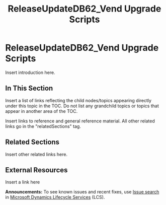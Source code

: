 ﻿---
title: ReleaseUpdateDB62_Vend Upgrade Scripts
TOCTitle: ReleaseUpdateDB62_Vend Upgrade Scripts
ms:assetid: 620526b3-e9d9-4e52-91dc-66f60d25ab85
ms:mtpsurl: https://msdn.microsoft.com/en-us/library/Dn702749(v=AX.60)
ms:contentKeyID: 65236205
ms.date: 05/18/2015
mtps_version: v=AX.60
---

# ReleaseUpdateDB62\_Vend Upgrade Scripts 


Insert introduction here.

## In This Section

Insert a list of links reflecting the child nodes/topics appearing directly under this topic in the TOC. Do not list any grandchild topics or topics that appear in another area of the TOC.


Insert links to reference and general reference material. All other related links go in the "relatedSections" tag.

## Related Sections

Insert other related links here.

## External Resources

 Insert a link here

  
**Announcements:** To see known issues and recent fixes, use [Issue search](http://go.microsoft.com/fwlink/?linkid=389258) in [Microsoft Dynamics Lifecycle Services](http://go.microsoft.com/fwlink/?linkid=306505) (LCS).


